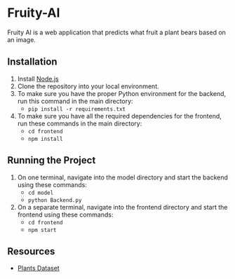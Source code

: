 # Fruity-AI
Fruity AI is a web application that predicts what fruit a plant bears based on an image.

## Installation
1. Install [Node.js](https://nodejs.org/en)
2. Clone the repository into your local environment.
3. To make sure you have the proper Python environment for the backend, run this command in the main directory:
    * `pip install -r requirements.txt`
4. To make sure you have all the required dependencies for the frontend, run these commands in the main directory:
    * `cd frontend`
    * `npm install`

## Running the Project
1. On one terminal, navigate into the model directory and start the backend using these commands:
    * `cd model`
    * `python Backend.py`
2. On a separate terminal, navigate into the frontend directory and start the frontend using these commands:
    * `cd frontend`
    * `npm start`

## Resources
* [Plants Dataset](https://www.kaggle.com/datasets/marquis03/plants-classification)
